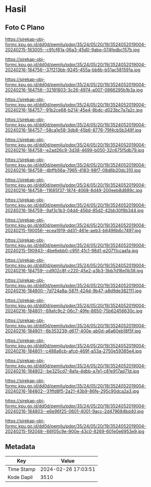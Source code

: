 # Hasil

## Foto C Plano

https://sirekap-obj-formc.kpu.go.id/dd0d/pemilu/pdpr/35/24/05/20/19/3524052019004-20240215-183005--c91cf61a-06a3-45d0-9abe-074fedbc157b.jpg

https://sirekap-obj-formc.kpu.go.id/dd0d/pemilu/pdpr/35/24/05/20/19/3524052019004-20240216-184756--37f213bb-9245-455a-bb6b-b51ac581591a.jpg

https://sirekap-obj-formc.kpu.go.id/dd0d/pemilu/pdpr/35/24/05/20/19/3524052019004-20240216-184756--32181803-3c26-4974-a007-0866295b1b3a.jpg

https://sirekap-obj-formc.kpu.go.id/dd0d/pemilu/pdpr/35/24/05/20/19/3524052019004-20240216-184757--91b2ce68-b214-45e4-8bdc-d023bc7a7a2c.jpg

https://sirekap-obj-formc.kpu.go.id/dd0d/pemilu/pdpr/35/24/05/20/19/3524052019004-20240216-184757--58ca1e58-3db8-45b6-8776-79f4cb5b349f.jpg

https://sirekap-obj-formc.kpu.go.id/dd0d/pemilu/pdpr/35/24/05/20/19/3524052019004-20240216-184758--e2ad26c9-3d38-4699-b050-32c675f5db79.jpg

https://sirekap-obj-formc.kpu.go.id/dd0d/pemilu/pdpr/35/24/05/20/19/3524052019004-20240216-184758--4bffb56a-7965-4183-98f7-08d6b20dc310.jpg

https://sirekap-obj-formc.kpu.go.id/dd0d/pemilu/pdpr/35/24/05/20/19/3524052019004-20240216-184758--11685f37-1874-4068-8d49-200eeb8d889c.jpg

https://sirekap-obj-formc.kpu.go.id/dd0d/pemilu/pdpr/35/24/05/20/19/3524052019004-20240216-184759--9af3c1b3-04d4-456d-85d2-42bb30f8b344.jpg

https://sirekap-obj-formc.kpu.go.id/dd0d/pemilu/pdpr/35/24/05/20/19/3524052019004-20240215-190056--ecea1919-dd31-461e-aeb3-b6496b6c7497.jpg

https://sirekap-obj-formc.kpu.go.id/dd0d/pemilu/pdpr/35/24/05/20/19/3524052019004-20240215-190943--4be6ebb0-c95f-41c1-98d1-e20711ccaa1a.jpg

https://sirekap-obj-formc.kpu.go.id/dd0d/pemilu/pdpr/35/24/05/20/19/3524052019004-20240216-184759--cd902c8f-c220-45e2-a3b3-3bb7d18e0b38.jpg

https://sirekap-obj-formc.kpu.go.id/dd0d/pemilu/pdpr/35/24/05/20/19/3524052019004-20240216-184800--7d724a8a-587f-424d-9b47-a8d9de382111.jpg

https://sirekap-obj-formc.kpu.go.id/dd0d/pemilu/pdpr/35/24/05/20/19/3524052019004-20240216-184801--69afc9c2-06c7-49fe-8650-75b62456630c.jpg

https://sirekap-obj-formc.kpu.go.id/dd0d/pemilu/pdpr/35/24/05/20/19/3524052019004-20240216-184801--6b353239-d617-400e-ab0d-a6a60eb18f5f.jpg

https://sirekap-obj-formc.kpu.go.id/dd0d/pemilu/pdpr/35/24/05/20/19/3524052019004-20240216-184801--c488a6cb-afcd-469f-a53a-2750e59385e4.jpg

https://sirekap-obj-formc.kpu.go.id/dd0d/pemilu/pdpr/35/24/05/20/19/3524052019004-20240216-184802--be325cd7-8afa-4dbb-a7e1-c81e917ad71d.jpg

https://sirekap-obj-formc.kpu.go.id/dd0d/pemilu/pdpr/35/24/05/20/19/3524052019004-20240216-184802--31ffd8f5-2a21-43b9-86fe-295c90dca2a3.jpg

https://sirekap-obj-formc.kpu.go.id/dd0d/pemilu/pdpr/35/24/05/20/19/3524052019004-20240216-184803--e6e96f25-0601-4001-9acc-2d479684bd40.jpg

https://sirekap-obj-formc.kpu.go.id/dd0d/pemilu/pdpr/35/24/05/20/19/3524052019004-20240215-192048--66f05c9e-900e-43c0-8269-601e0e6953e9.jpg


## Metadata

| Key        | Value               |
| ---------- | ------------------- |
| Time Stamp | 2024-02-26 17:03:51 |
| Kode Dapil | 3510                |



